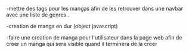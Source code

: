 -mettre des tags pour les mangas afin de les retrouver dans une navbar avec une liste de genres .

-creation de manga en dur (object javascript)

-faire une creation de manga pour l'utilisateur dans la page web afin de creer un manga qui sera visible quand il terminera de la creer 
